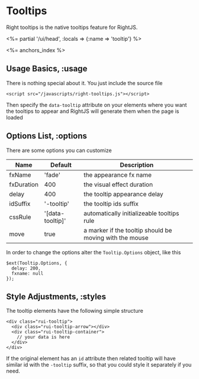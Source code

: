 # Tooltips

Right tooltips is the native tooltips feature for RightJS.

<%= partial '/ui/head', :locals => {:name => 'tooltip'} %>

<%= anchors_index %>


## Usage Basics, :usage

There is nothing special about it. You just include the source file

    <script src="/javascripts/right-tooltips.js"></script>

Then specify the `data-tooltip` attribute on your elements where
you want the tooltips to appear and RightJS will generate them when the
page is loaded

## Options List, :options

There are some options you can customize

Name       | Default    | Description
-----------|------------|-----------------------------------------------------------------
fxName     | 'fade'     | the appearance fx name
fxDuration | 400        | the visual effect duration
delay      | 400        | the tooltip appearance delay
idSuffix   | '-tooltip' | the tooltip ids suffix
cssRule    | '\[data-tooltip\]' | automatically initializeable tooltips rule
move       | true       | a marker if the tooltip should be moving with the mouse

In order to change the options alter the `Tooltip.Options` object, like this

    $ext(Tooltip.Options, {
      delay: 200,
      fxname: null
    });


## Style Adjustments, :styles

The tooltip elements have the following simple structure

    <div class="rui-tooltip">
      <div class="rui-tooltip-arrow"></div>
      <div class="rui-tooltip-container">
        // your data is here
      </div>
    </div>

If the original element has an `id` attribute then related tooltip will have similar id with the `-tooltip`
suffix, so that you could style it separately if you need.
